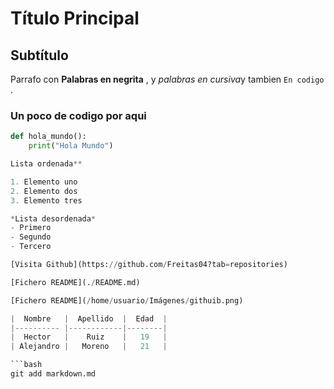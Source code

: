# Título Principal

## Subtítulo

Parrafo con **Palabras en negrita** , y *palabras en cursiva*y tambien `En codigo` .

### Un poco de codigo por aqui

```python
def hola_mundo():
    print("Hola Mundo")

Lista ordenada**

1. Elemento uno
2. Elemento dos
3. Elemento tres

*Lista desordenada*
- Primero
- Segundo 
- Tercero

[Visita Github](https://github.com/Freitas04?tab=repositories)

[Fichero README](./README.md)

[Fichero README](/home/usuario/Imágenes/githuib.png)

|  Nombre   |  Apellido  |  Edad  |
|---------- |------------|--------|
|  Hector   |    Ruiz    |   19   |
| Alejandro |	Moreno   |   21   |

```bash
git add markdown.md
